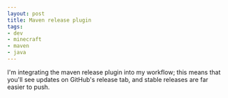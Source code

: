 ```yaml
---
layout: post
title: Maven release plugin
tags:
- dev
- minecraft
- maven
- java
---
```

I'm integrating the maven release plugin into my workflow; this means that you'll see updates on GitHub's release tab, and stable releases are far easier to push.